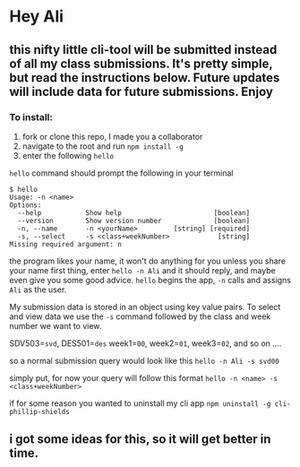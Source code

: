 # Hey Ali 
## this nifty little cli-tool will be submitted instead of all my class submissions. It's pretty simple, but read the instructions below. Future updates will include data for future submissions. Enjoy

### To install:
1. fork or clone this repo, I made you a collaborator 
2. navigate to the root and run `npm install -g`
3. enter the following `hello`

`hello` command should prompt the following in your terminal

```
$ hello
Usage: -n <name>
Options:
  --help           Show help                       [boolean]
  --version        Show version number             [boolean]
  -n, --name       -n <yourName>         [string] [required]
  -s, --select     -s <class+weekNumber>            [string]
Missing required argument: n
```
the program likes your name, it won't do anything for you unless you share your name first thing, enter `hello -n Ali` and it should reply, and maybe even give you some good advice. `hello` begins the app, `-n` calls and assigns `Ali` as the user.

My submission data is stored in an object using key value pairs. To select and view data we use the `-s` command followed by the class and week number we want to view.

SDV503=`svd`, DES501=`des`
week1=`00`, week2=`01`, week3=`02`, and so on ....

so a normal submission query would look like this 
`hello -n Ali -s svd00`

simply put, for now your query will follow this format
`hello -n <name> -s <class+weekNumber>`  


if for some reason you wanted to uninstall my cli app `npm uninstall -g cli-phillip-shields`
## i got some ideas for this, so it will get better in time.